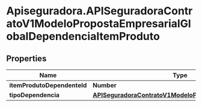 # Apiseguradora.APISeguradoraContratoV1ModeloPropostaEmpresarialGlobalDependenciaItemProduto

## Properties
Name | Type | Description | Notes
------------ | ------------- | ------------- | -------------
**itemProdutoDependenteId** | **Number** |  | [optional] 
**tipoDependencia** | [**APISeguradoraContratoV1ModeloPropostaEmpresarialTipo**](APISeguradoraContratoV1ModeloPropostaEmpresarialTipo.md) |  | [optional] 



